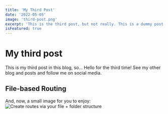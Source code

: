 ```yaml
---
title: 'My Third Post'
date: '2022-05-05'
image: 'third-post.png'
excerpt: 'This is the third post, but not really. This is a dummy post.'
isFeatured: true
---
```


# My third post

This is my third post in this blog, so... Hello for the third time!
See my other blog and posts and follow me on social media.

## File-based Routing

And, now, a small image for you to enjoy:
![Create routes via your file + folder structure](demo-image.png)

